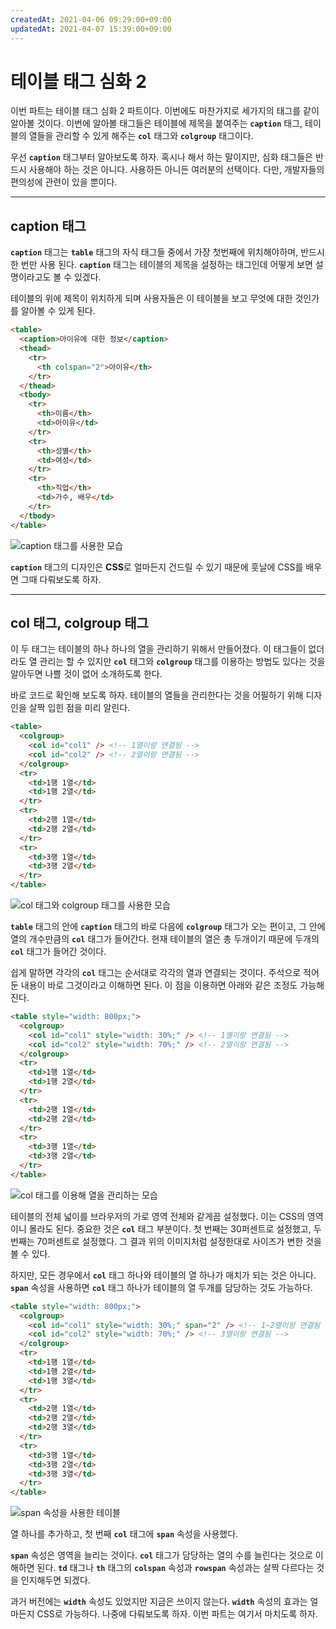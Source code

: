 ```yaml
---
createdAt: 2021-04-06 09:29:00+09:00
updatedAt: 2021-04-07 15:39:00+09:00
---
```


# 테이블 태그 심화 2
이번 파트는 테이블 태그 심화 2 파트이다. 이번에도 마찬가지로 세가지의 태그를 같이 알아볼 것이다. 이번에 알아볼 태그들은 테이블에 제목을 붙여주는 **`caption`** 태그, 테이블의 열들을 관리할 수 있게 해주는 **`col`** 태그와 **`colgroup`** 태그이다.

우선 **`caption`** 태그부터 알아보도록 하자. 혹시나 해서 하는 말이지만, 심화 태그들은 반드시 사용해야 하는 것은 아니다. 사용하든 아니든 여러분의 선택이다. 다만, 개발자들의 편의성에 관련이 있을 뿐이다.

---

## caption 태그
**`caption`** 태그는 **`table`** 태그의 자식 태그들 중에서 가장 첫번째에 위치해야하며, 반드시 한 번만 사용 된다. **`caption`** 태그는 테이블의 제목을 설정하는 태그인데 어떻게 보면 설명이라고도 볼 수 있겠다.

테이블의 위에 제목이 위치하게 되며 사용자들은 이 테이블을 보고 무엇에 대한 것인가를 알아볼 수 있게 된다.

```html
<table>
  <caption>아이유에 대한 정보</caption>
  <thead>
    <tr>
      <th colspan="2">아이유</th>
    </tr>
  </thead>
  <tbody>
    <tr>
      <th>이름</th>
      <td>아이유</td>
    </tr>
    <tr>
      <th>성별</th>
      <td>여성</td>
    </tr>
    <tr>
      <th>직업</th>
      <td>가수, 배우</td>
    </tr>
  </tbody>
</table>
```

![caption 태그를 사용한 모습](https://i.postimg.cc/SKhbTLp6/K-20210407-155517.png)

**`caption`** 태그의 디자인은 **CSS**로 얼마든지 건드릴 수 있기 때문에 훗날에 CSS를 배우면 그때 다뤄보도록 하자.

---

## col 태그, colgroup 태그
이 두 태그는 테이블의 하나 하나의 열을 관리하기 위해서 만들어졌다. 이 태그들이 없더라도 열 관리는 할 수 있지만 **`col`** 태그와 **`colgroup`** 태그를 이용하는 방법도 있다는 것을 알아두면 나쁠 것이 없어 소개하도록 한다.

바로 코드로 확인해 보도록 하자. 테이블의 열들을 관리한다는 것을 어필하기 위해 디자인을 살짝 입힌 점을 미리 알린다.

```html
<table>
  <colgroup>
    <col id="col1" /> <!-- 1열이랑 연결됨 -->
    <col id="col2" /> <!-- 2열이랑 연결됨 -->
  </colgroup>
  <tr>
    <td>1행 1열</td>
    <td>1행 2열</td>
  </tr>
  <tr>
    <td>2행 1열</td>
    <td>2행 2열</td>
  </tr>
  <tr>
    <td>3행 1열</td>
    <td>3행 2열</td>
  </tr>
</table>
```

![col 태그와 colgroup 태그를 사용한 모습](https://i.postimg.cc/P5b7SPz9/K-20210407-164219.png)

**`table`** 태그의 안에 **`caption`** 태그의 바로 다음에 **`colgroup`** 태그가 오는 편이고, 그 안에 열의 개수만큼의 **`col`** 태그가 들어간다. 현재 테이블의 열은 총 두개이기 때문에 두개의 **`col`** 태그가 들어간 것이다.

쉽게 말하면 각각의 **`col`** 태그는 순서대로 각각의 열과 연결되는 것이다. 주석으로 적어둔 내용이 바로 그것이라고 이해하면 된다. 이 점을 이용하면 아래와 같은 조정도 가능해진다.

```html
<table style="width: 800px;">
  <colgroup>
    <col id="col1" style="width: 30%;" /> <!-- 1열이랑 연결됨 -->
    <col id="col2" style="width: 70%;" /> <!-- 2열이랑 연결됨 -->
  </colgroup>
  <tr>
    <td>1행 1열</td>
    <td>1행 2열</td>
  </tr>
  <tr>
    <td>2행 1열</td>
    <td>2행 2열</td>
  </tr>
  <tr>
    <td>3행 1열</td>
    <td>3행 2열</td>
  </tr>
</table>
```

![col 태그를 이용해 열을 관리하는 모습](https://i.postimg.cc/5tZGNT1d/K-20210407-171835.png)

테이블의 전체 넓이를 브라우저의 가로 영역 전체와 같게끔 설정했다. 이는 CSS의 영역이니 몰라도 된다. 중요한 것은 **`col`** 태그 부분이다. 첫 번째는 30퍼센트로 설정했고, 두 번째는 70퍼센트로 설정했다. 그 결과 위의 이미지처럼 설정한대로 사이즈가 변한 것을 볼 수 있다.

하지만, 모든 경우에서 **`col`** 태그 하나와 테이블의 열 하나가 매치가 되는 것은 아니다. **`span`** 속성을 사용하면 **`col`** 태그 하나가 테이블의 열 두개를 담당하는 것도 가능하다.

```html
<table style="width: 800px;">
  <colgroup>
    <col id="col1" style="width: 30%;" span="2" /> <!-- 1~2열이랑 연결됨 -->
    <col id="col2" style="width: 70%;" /> <!-- 3열이랑 연결됨 -->
  </colgroup>
  <tr>
    <td>1행 1열</td>
    <td>1행 2열</td>
    <td>1행 3열</td>
  </tr>
  <tr>
    <td>2행 1열</td>
    <td>2행 2열</td>
    <td>2행 3열</td>
  </tr>
  <tr>
    <td>3행 1열</td>
    <td>3행 2열</td>
    <td>3행 3열</td>
  </tr>
</table>
```

![span 속성을 사용한 테이블](https://i.postimg.cc/j2VrmCCf/K-20210407-171015.png)

열 하나를 추가하고, 첫 번째 **`col`** 태그에 **`span`** 속성을 사용했다.

**`span`** 속성은 영역을 늘리는 것이다. **`col`** 태그가 담당하는 열의 수를 늘린다는 것으로 이해하면 된다. **`td`** 태그나 **`th`** 태그의 **`colspan`** 속성과 **`rowspan`** 속성과는 살짝 다르다는 것을 인지해두면 되겠다.

과거 버전에는 **`width`** 속성도 있었지만 지금은 쓰이지 않는다. **`width`** 속성의 효과는 얼마든지 CSS로 가능하다. 나중에 다뤄보도록 하자. 이번 파트는 여기서 마치도록 하자.